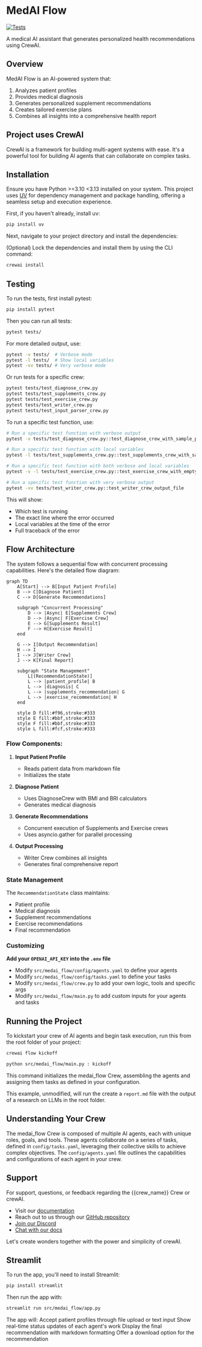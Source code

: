 # MedAI Flow

[![Tests](https://github.com/ZhengGong-hub/medai_flow/actions/workflows/test.yml/badge.svg)](https://github.com/ZhengGong-hub/medai_flow/actions/workflows/test.yml)

A medical AI assistant that generates personalized health recommendations using CrewAI.

## Overview

MedAI Flow is an AI-powered system that:
1. Analyzes patient profiles
2. Provides medical diagnosis
3. Generates personalized supplement recommendations
4. Creates tailored exercise plans
5. Combines all insights into a comprehensive health report

## Project uses CrewAI

CrewAI is a framework for building multi-agent systems with ease. It's a powerful tool for building AI agents that can collaborate on complex tasks.


## Installation

Ensure you have Python >=3.10 <3.13 installed on your system. This project uses [UV](https://docs.astral.sh/uv/) for dependency management and package handling, offering a seamless setup and execution experience.

First, if you haven't already, install uv:

```bash
pip install uv
```

Next, navigate to your project directory and install the dependencies:

(Optional) Lock the dependencies and install them by using the CLI command:
```bash
crewai install
```

## Testing

To run the tests, first install pytest:

```bash
pip install pytest
```

Then you can run all tests:
```bash
pytest tests/
```

For more detailed output, use:
```bash
pytest -v tests/  # Verbose mode
pytest -l tests/  # Show local variables
pytest -vv tests/ # Very verbose mode
```

Or run tests for a specific crew:
```bash
pytest tests/test_diagnose_crew.py
pytest tests/test_supplements_crew.py
pytest tests/test_exercise_crew.py
pytest tests/test_writer_crew.py
pytest tests/test_input_parser_crew.py
```

To run a specific test function, use:
```bash
# Run a specific test function with verbose output
pytest -v tests/test_diagnose_crew.py::test_diagnose_crew_with_sample_profile

# Run a specific test function with local variables
pytest -l tests/test_supplements_crew.py::test_supplements_crew_with_sample_data

# Run a specific test function with both verbose and local variables
pytest -v -l tests/test_exercise_crew.py::test_exercise_crew_with_empty_inputs

# Run a specific test function with very verbose output
pytest -vv tests/test_writer_crew.py::test_writer_crew_output_file
```

This will show:
- Which test is running
- The exact line where the error occurred
- Local variables at the time of the error
- Full traceback of the error

## Flow Architecture

The system follows a sequential flow with concurrent processing capabilities. Here's the detailed flow diagram:

```mermaid
graph TD
    A[Start] --> B[Input Patient Profile]
    B --> C[Diagnose Patient]
    C --> D[Generate Recommendations]
    
    subgraph "Concurrent Processing"
        D --> |Async| E[Supplements Crew]
        D --> |Async| F[Exercise Crew]
        E --> G[Supplements Result]
        F --> H[Exercise Result]
    end
    
    G --> I[Output Recommendation]
    H --> I
    I --> J[Writer Crew]
    J --> K[Final Report]

    subgraph "State Management"
        L[(RecommendationState)]
        L --> |patient_profile| B
        L --> |diagnosis| C
        L --> |supplements_recommendation| G
        L --> |exercise_recommendation| H
    end

    style D fill:#f96,stroke:#333
    style E fill:#bbf,stroke:#333
    style F fill:#bbf,stroke:#333
    style L fill:#fcf,stroke:#333
```

### Flow Components:

1. **Input Patient Profile**
   - Reads patient data from markdown file
   - Initializes the state

2. **Diagnose Patient**
   - Uses DiagnoseCrew with BMI and BRI calculators
   - Generates medical diagnosis

3. **Generate Recommendations**
   - Concurrent execution of Supplements and Exercise crews
   - Uses asyncio.gather for parallel processing

4. **Output Processing**
   - Writer Crew combines all insights
   - Generates final comprehensive report

### State Management

The `RecommendationState` class maintains:
- Patient profile
- Medical diagnosis
- Supplement recommendations
- Exercise recommendations
- Final recommendation


### Customizing

**Add your `OPENAI_API_KEY` into the `.env` file**

- Modify `src/medai_flow/config/agents.yaml` to define your agents
- Modify `src/medai_flow/config/tasks.yaml` to define your tasks
- Modify `src/medai_flow/crew.py` to add your own logic, tools and specific args
- Modify `src/medai_flow/main.py` to add custom inputs for your agents and tasks

## Running the Project

To kickstart your crew of AI agents and begin task execution, run this from the root folder of your project:

```bash
crewai flow kickoff
```

```bash
python src/medai_flow/main.py : kickoff
```

This command initializes the medai_flow Crew, assembling the agents and assigning them tasks as defined in your configuration.

This example, unmodified, will run the create a `report.md` file with the output of a research on LLMs in the root folder.

## Understanding Your Crew

The medai_flow Crew is composed of multiple AI agents, each with unique roles, goals, and tools. These agents collaborate on a series of tasks, defined in `config/tasks.yaml`, leveraging their collective skills to achieve complex objectives. The `config/agents.yaml` file outlines the capabilities and configurations of each agent in your crew.

## Support

For support, questions, or feedback regarding the {{crew_name}} Crew or crewAI.

- Visit our [documentation](https://docs.crewai.com)
- Reach out to us through our [GitHub repository](https://github.com/joaomdmoura/crewai)
- [Join our Discord](https://discord.com/invite/X4JWnZnxPb)
- [Chat with our docs](https://chatg.pt/DWjSBZn)

Let's create wonders together with the power and simplicity of crewAI.


## Streamlit
To run the app, you'll need to install Streamlit:
```bash
pip install streamlit
```

Then run the app with:

```bash
streamlit run src/medai_flow/app.py
```

The app will:
Accept patient profiles through file upload or text input
Show real-time status updates of each agent's work
Display the final recommendation with markdown formatting
Offer a download option for the recommendation

